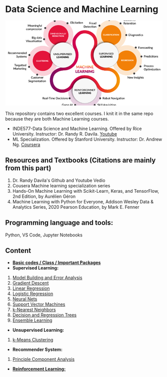 # Data Science and Machine Learning

![](ML.png)


This repository contains two excellent courses. I knit it in the same repo because they are both Machine Learning courses.  
- INDE577-Data Science and Machine Learning. Offered by Rice University. Instructor: Dr. Randy R. Davila.   [Youtube](https://www.youtube.com/c/drrandydavila)
- ML Specialization. Offered by Stanford University.   Instructor: Dr. Andrew Ng.    [Coursera](https://www.coursera.org/specializations/machine-learning-introduction?utm_medium=sem&utm_source=gg&utm_campaign=B2C_NAMER_machine-learning-introduction_stanford_FTCOF_specializations_country-US&campaignid=685340575&adgroupid=146515176429&device=c&keyword=&matchtype=&network=g&devicemodel=&adposition=&creativeid=650958766230&hide_mobile_promo&gclid=Cj0KCQjwiZqhBhCJARIsACHHEH9nwJVzEpaVfK2pcMPZfVVcVQuOmHyVZQU0ldwW-6g3w31bffWwYKMaAiX6EALw_wcB)  

## Resources and Textbooks (Citations are mainly from this part)
1. Dr. Randy Davila's Github and Youtube Vedio
2. Cousera Machine learning specialization series
3. Hands-On Machine Learning with Scikit-Learn, Keras, and TensorFlow, 2nd Edition, by Aurélien Géron  
4. Machine Learning with Python for Everyone, Addison Wesley Data & Analytics Series, 2020 Pearson Education, by Mark E. Fenner   

## Programming language and tools:
Python, VS Code, Jupyter Notebooks  

## Content 
- [**Basic codes / Class / Important Packages**](https://github.com/Luluiscoding/updating-Data-Science-and-Machine-Learning/blob/main/Basic%20codes%20in%20Python/Basic%20codes%20in%20Python.ipynb)  
- **Supervised Learning:**
1. [Model Building and Error Analysis]()
2. [Gradient Descent]()
3. [Linear Regression]()
4. [Logistic Regression]()
5. [Neural Nets]()
6. [Support Vector Machines]()
7. [k-Nearest Neighbors]()
8. [Decision and Regression Trees]()
9. [Ensemble Learning  ]()
- **Unsupervised Learning:**
1. [k-Means Clustering]()
- **Recommender System:**
1. [Principle Component Analysis]()
- [**Reinforcement Learning:**]()  
